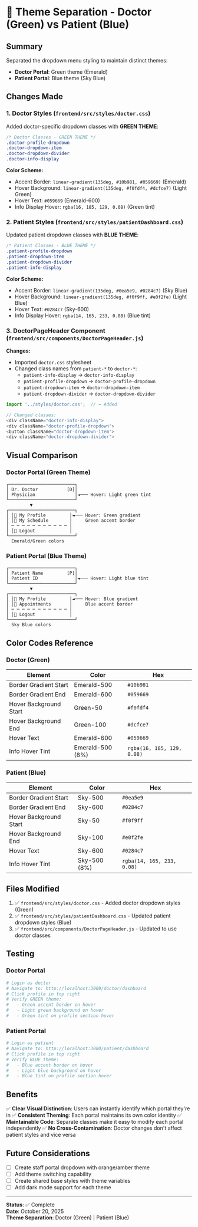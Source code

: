 # 🎨 Theme Separation - Doctor (Green) vs Patient (Blue)

## Summary
Separated the dropdown menu styling to maintain distinct themes:
- **Doctor Portal**: Green theme (Emerald)
- **Patient Portal**: Blue theme (Sky Blue)

## Changes Made

### 1. **Doctor Styles** (`frontend/src/styles/doctor.css`)

Added doctor-specific dropdown classes with **GREEN THEME**:

```css
/* Doctor Classes - GREEN THEME */
.doctor-profile-dropdown
.doctor-dropdown-item
.doctor-dropdown-divider
.doctor-info-display
```

**Color Scheme:**
- Accent Border: `linear-gradient(135deg, #10b981, #059669)` (Emerald)
- Hover Background: `linear-gradient(135deg, #f0fdf4, #dcfce7)` (Light Green)
- Hover Text: `#059669` (Emerald-600)
- Info Display Hover: `rgba(16, 185, 129, 0.08)` (Green tint)

### 2. **Patient Styles** (`frontend/src/styles/patientDashboard.css`)

Updated patient dropdown classes with **BLUE THEME**:

```css
/* Patient Classes - BLUE THEME */
.patient-profile-dropdown
.patient-dropdown-item
.patient-dropdown-divider  
.patient-info-display
```

**Color Scheme:**
- Accent Border: `linear-gradient(135deg, #0ea5e9, #0284c7)` (Sky Blue)
- Hover Background: `linear-gradient(135deg, #f0f9ff, #e0f2fe)` (Light Blue)
- Hover Text: `#0284c7` (Sky-600)
- Info Display Hover: `rgba(14, 165, 233, 0.08)` (Blue tint)

### 3. **DoctorPageHeader Component** (`frontend/src/components/DoctorPageHeader.js`)

**Changes:**
- Imported `doctor.css` stylesheet
- Changed class names from `patient-*` to `doctor-*`:
  - `patient-info-display` → `doctor-info-display`
  - `patient-profile-dropdown` → `doctor-profile-dropdown`
  - `patient-dropdown-item` → `doctor-dropdown-item`
  - `patient-dropdown-divider` → `doctor-dropdown-divider`

```javascript
import '../styles/doctor.css';  // ⬅️ Added

// Changed classes:
<div className="doctor-info-display">
<div className="doctor-profile-dropdown">
<button className="doctor-dropdown-item">
<div className="doctor-dropdown-divider">
```

## Visual Comparison

### Doctor Portal (Green Theme)
```
┌─────────────────────────┐
│ Dr. Doctor           [D]│
│ Physician               │◄─── Hover: Light green tint
└─────────────────────────┘
         ▼
┌─────────────────────────┐
│ │👤 My Profile         │◄─── Hover: Green gradient
│ │📅 My Schedule        │     Green accent border
│ ─ ─ ─ ─ ─ ─ ─ ─ ─ ─ ─ │
│ │🚪 Logout             │
└─────────────────────────┘
  Emerald/Green colors
```

### Patient Portal (Blue Theme)
```
┌─────────────────────────┐
│ Patient Name         [P]│
│ Patient ID              │◄─── Hover: Light blue tint
└─────────────────────────┘
         ▼
┌─────────────────────────┐
│ │👤 My Profile         │◄─── Hover: Blue gradient
│ │📅 Appointments       │     Blue accent border
│ ─ ─ ─ ─ ─ ─ ─ ─ ─ ─ ─ │
│ │🚪 Logout             │
└─────────────────────────┘
  Sky Blue colors
```

## Color Codes Reference

### Doctor (Green)
| Element | Color | Hex |
|---------|-------|-----|
| Border Gradient Start | Emerald-500 | `#10b981` |
| Border Gradient End | Emerald-600 | `#059669` |
| Hover Background Start | Green-50 | `#f0fdf4` |
| Hover Background End | Green-100 | `#dcfce7` |
| Hover Text | Emerald-600 | `#059669` |
| Info Hover Tint | Emerald-500 (8%) | `rgba(16, 185, 129, 0.08)` |

### Patient (Blue)
| Element | Color | Hex |
|---------|-------|-----|
| Border Gradient Start | Sky-500 | `#0ea5e9` |
| Border Gradient End | Sky-600 | `#0284c7` |
| Hover Background Start | Sky-50 | `#f0f9ff` |
| Hover Background End | Sky-100 | `#e0f2fe` |
| Hover Text | Sky-600 | `#0284c7` |
| Info Hover Tint | Sky-500 (8%) | `rgba(14, 165, 233, 0.08)` |

## Files Modified

1. ✅ `frontend/src/styles/doctor.css` - Added doctor dropdown styles (Green)
2. ✅ `frontend/src/styles/patientDashboard.css` - Updated patient dropdown styles (Blue)
3. ✅ `frontend/src/components/DoctorPageHeader.js` - Updated to use doctor classes

## Testing

### Doctor Portal
```bash
# Login as doctor
# Navigate to: http://localhost:3000/doctor/dashboard
# Click profile in top right
# Verify GREEN theme:
#   - Green accent border on hover
#   - Light green background on hover
#   - Green tint on profile section hover
```

### Patient Portal
```bash
# Login as patient
# Navigate to: http://localhost:3000/patient/dashboard
# Click profile in top right
# Verify BLUE theme:
#   - Blue accent border on hover
#   - Light blue background on hover
#   - Blue tint on profile section hover
```

## Benefits

✅ **Clear Visual Distinction**: Users can instantly identify which portal they're in
✅ **Consistent Theming**: Each portal maintains its own color identity
✅ **Maintainable Code**: Separate classes make it easy to modify each portal independently
✅ **No Cross-Contamination**: Doctor changes don't affect patient styles and vice versa

## Future Considerations

- [ ] Create staff portal dropdown with orange/amber theme
- [ ] Add theme switching capability
- [ ] Create shared base styles with theme variables
- [ ] Add dark mode support for each theme

---

**Status**: ✅ Complete  
**Date**: October 20, 2025  
**Theme Separation**: Doctor (Green) | Patient (Blue)
